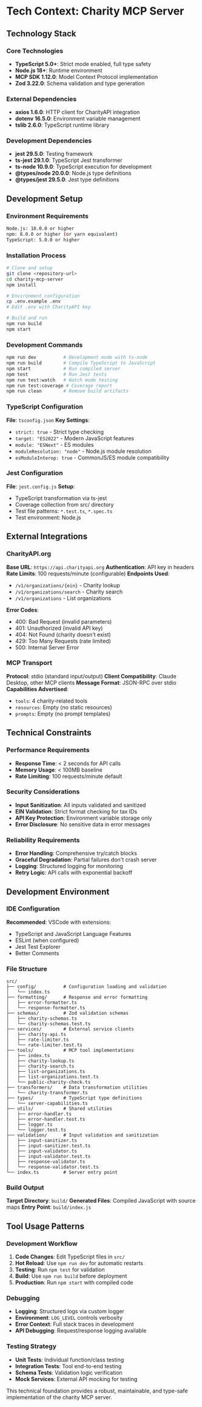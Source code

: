 # Tech Context: Charity MCP Server

## Technology Stack

### Core Technologies
- **TypeScript 5.0+**: Strict mode enabled, full type safety
- **Node.js 18+**: Runtime environment
- **MCP SDK 1.12.0**: Model Context Protocol implementation
- **Zod 3.22.0**: Schema validation and type generation

### External Dependencies
- **axios 1.6.0**: HTTP client for CharityAPI integration
- **dotenv 16.5.0**: Environment variable management
- **tslib 2.6.0**: TypeScript runtime library

### Development Dependencies
- **jest 29.5.0**: Testing framework
- **ts-jest 29.1.0**: TypeScript Jest transformer
- **ts-node 10.9.0**: TypeScript execution for development
- **@types/node 20.0.0**: Node.js type definitions
- **@types/jest 29.5.0**: Jest type definitions

## Development Setup

### Environment Requirements
```bash
Node.js: 18.0.0 or higher
npm: 8.0.0 or higher (or yarn equivalent)
TypeScript: 5.0.0 or higher
```

### Installation Process
```bash
# Clone and setup
git clone <repository-url>
cd charity-mcp-server
npm install

# Environment configuration
cp .env.example .env
# Edit .env with CharityAPI key

# Build and run
npm run build
npm start
```

### Development Commands
```bash
npm run dev          # Development mode with ts-node
npm run build        # Compile TypeScript to JavaScript
npm start            # Run compiled server
npm test             # Run Jest tests
npm run test:watch   # Watch mode testing
npm run test:coverage # Coverage report
npm run clean        # Remove build artifacts
```

### TypeScript Configuration
**File**: `tsconfig.json`
**Key Settings**:
- `strict: true` - Strict type checking
- `target: "ES2022"` - Modern JavaScript features
- `module: "ESNext"` - ES modules
- `moduleResolution: "node"` - Node.js module resolution
- `esModuleInterop: true` - CommonJS/ES module compatibility

### Jest Configuration
**File**: `jest.config.js`
**Setup**:
- TypeScript transformation via ts-jest
- Coverage collection from src/ directory
- Test file patterns: `*.test.ts`, `*.spec.ts`
- Test environment: Node.js

## External Integrations

### CharityAPI.org
**Base URL**: `https://api.charityapi.org`
**Authentication**: API key in headers
**Rate Limits**: 100 requests/minute (configurable)
**Endpoints Used**:
- `/v1/organizations/{ein}` - Charity lookup
- `/v1/organizations/search` - Charity search
- `/v1/organizations` - List organizations

**Error Codes**:
- 400: Bad Request (invalid parameters)
- 401: Unauthorized (invalid API key)
- 404: Not Found (charity doesn't exist)
- 429: Too Many Requests (rate limited)
- 500: Internal Server Error

### MCP Transport
**Protocol**: stdio (standard input/output)
**Client Compatibility**: Claude Desktop, other MCP clients
**Message Format**: JSON-RPC over stdio
**Capabilities Advertised**:
- `tools`: 4 charity-related tools
- `resources`: Empty (no static resources)
- `prompts`: Empty (no prompt templates)

## Technical Constraints

### Performance Requirements
- **Response Time**: < 2 seconds for API calls
- **Memory Usage**: < 100MB baseline
- **Rate Limiting**: 100 requests/minute default

### Security Considerations
- **Input Sanitization**: All inputs validated and sanitized
- **EIN Validation**: Strict format checking for tax IDs
- **API Key Protection**: Environment variable storage only
- **Error Disclosure**: No sensitive data in error messages

### Reliability Requirements
- **Error Handling**: Comprehensive try/catch blocks
- **Graceful Degradation**: Partial failures don't crash server
- **Logging**: Structured logging for monitoring
- **Retry Logic**: API calls with exponential backoff

## Development Environment

### IDE Configuration
**Recommended**: VSCode with extensions:
- TypeScript and JavaScript Language Features
- ESLint (when configured)
- Jest Test Explorer
- Better Comments

### File Structure
```
src/
├── config/          # Configuration loading and validation
│   └── index.ts
├── formatting/      # Response and error formatting
│   ├── error-formatter.ts
│   └── response-formatter.ts
├── schemas/         # Zod validation schemas
│   ├── charity-schemas.ts
│   └── charity-schemas.test.ts
├── services/        # External service clients
│   ├── charity-api.ts
│   ├── rate-limiter.ts
│   └── rate-limiter.test.ts
├── tools/           # MCP tool implementations
│   ├── index.ts
│   ├── charity-lookup.ts
│   ├── charity-search.ts
│   ├── list-organizations.ts
│   ├── list-organizations.test.ts
│   └── public-charity-check.ts
├── transformers/    # Data transformation utilities
│   └── charity-transformer.ts
├── types/           # TypeScript type definitions
│   └── server-capabilities.ts
├── utils/           # Shared utilities
│   ├── error-handler.ts
│   ├── error-handler.test.ts
│   ├── logger.ts
│   └── logger.test.ts
├── validation/      # Input validation and sanitization
│   ├── input-sanitizer.ts
│   ├── input-sanitizer.test.ts
│   ├── input-validator.ts
│   ├── input-validator.test.ts
│   ├── response-validator.ts
│   └── response-validator.test.ts
└── index.ts         # Server entry point
```

### Build Output
**Target Directory**: `build/`
**Generated Files**: Compiled JavaScript with source maps
**Entry Point**: `build/index.js`

## Tool Usage Patterns

### Development Workflow
1. **Code Changes**: Edit TypeScript files in `src/`
2. **Hot Reload**: Use `npm run dev` for automatic restarts
3. **Testing**: Run `npm test` for validation
4. **Build**: Use `npm run build` before deployment
5. **Production**: Run `npm start` with compiled code

### Debugging
- **Logging**: Structured logs via custom logger
- **Environment**: `LOG_LEVEL` controls verbosity
- **Error Context**: Full stack traces in development
- **API Debugging**: Request/response logging available

### Testing Strategy
- **Unit Tests**: Individual function/class testing
- **Integration Tests**: Tool end-to-end testing
- **Schema Tests**: Validation logic verification
- **Mock Services**: External API mocking for testing

This technical foundation provides a robust, maintainable, and type-safe implementation of the charity MCP server.
